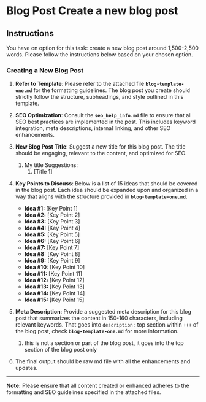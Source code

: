 # Blog Post Create a new blog post

## Instructions

You have on option for this task: create a new blog post around 1,500-2,500 words. Please follow the instructions below based on your chosen option.

### Creating a New Blog Post

1. **Refer to Template**: Please refer to the attached file **`blog-template-one.md`** for the formatting guidelines. The blog post you create should strictly follow the structure, subheadings, and style outlined in this template.

2. **SEO Optimization**: Consult the **`seo_help_info.md`** file to ensure that all SEO best practices are implemented in the post. This includes keyword integration, meta descriptions, internal linking, and other SEO enhancements.

3. **New Blog Post Title**: Suggest a new title for this blog post. The title should be engaging, relevant to the content, and optimized for SEO.

   1. My title Suggestions:
      1. [Title 1]

4. **Key Points to Discuss**: Below is a list of 15 ideas that should be covered in the blog post. Each idea should be expanded upon and organized in a way that aligns with the structure provided in **`blog-template-one.md`**.

   - **Idea #1:** [Key Point 1]
   - **Idea #2:** [Key Point 2]
   - **Idea #3:** [Key Point 3]
   - **Idea #4:** [Key Point 4]
   - **Idea #5:** [Key Point 5]
   - **Idea #6:** [Key Point 6]
   - **Idea #7:** [Key Point 7]
   - **Idea #8:** [Key Point 8]
   - **Idea #9:** [Key Point 9]
   - **Idea #10:** [Key Point 10]
   - **Idea #11:** [Key Point 11]
   - **Idea #12:** [Key Point 12]
   - **Idea #13:** [Key Point 13]
   - **Idea #14:** [Key Point 14]
   - **Idea #15:** [Key Point 15]

5. **Meta Description**: Provide a suggested meta description for this blog post that summarizes the content in 150-160 characters, including relevant keywords. That goes into `description:` top section within `+++` of the blog post, check **`blog-template-one.md`** for more information.
   1. this is not a section or part of the blog post, it goes into the top section of the blog post only
6. The final output should be raw md file with all the enhancements and updates.

---

**Note:** Please ensure that all content created or enhanced adheres to the formatting and SEO guidelines specified in the attached files.
